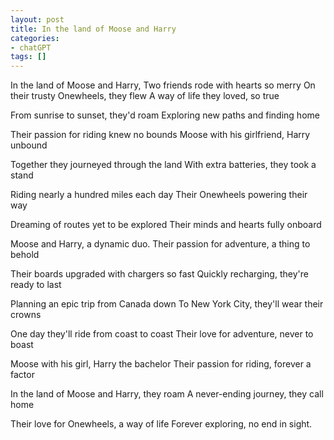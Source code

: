 ```yaml
---
layout: post
title: In the land of Moose and Harry
categories:
- chatGPT
tags: []
---
```


In the land of Moose and Harry, Two friends rode with hearts so merry
On their trusty Onewheels, they flew A way of life they loved, so true

From sunrise to sunset, they'd roam
Exploring new paths and finding home

Their passion for riding knew no bounds
Moose with his girlfriend, Harry unbound

Together they journeyed through the land
With extra batteries, they took a stand

Riding nearly a hundred miles each day
Their Onewheels powering their way

Dreaming of routes yet to be explored
Their minds and hearts fully onboard

Moose and Harry, a dynamic duo. Their passion for adventure, a thing to behold

Their boards upgraded with chargers so fast
Quickly recharging, they're ready to last

Planning an epic trip from Canada down To New York City, they'll wear their crowns

One day they'll ride from coast to coast
Their love for adventure, never to boast

Moose with his girl, Harry the bachelor
Their passion for riding, forever a factor

In the land of Moose and Harry, they roam
A never-ending journey, they call home

Their love for Onewheels, a way of life
Forever exploring, no end in sight.
